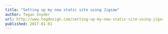 ```yaml
---
title: "Setting up my new static site using Jigsaw"
author: Tegan Snyder
url: http://www.tegdesign.com/setting-up-my-new-static-site-using-jigsaw/
published: 2017-01-01
---
```

